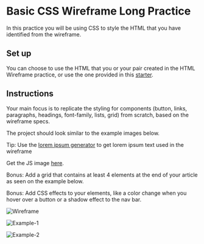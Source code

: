 # Basic CSS Wireframe Long Practice

In this practice you will be using CSS to style the HTML that you have
identified from the wireframe.

## Set up

You can choose to use the HTML that you or your pair created in the HTML
Wireframe practice, or use the one provided in this [starter].

## Instructions

Your main focus is to replicate the styling for components (button, links,
paragraphs, headings, font-family, lists, grid) from scratch, based on the
wireframe specs.

The project should look similar to the example images below.

Tip: Use the [lorem ipsum generator][lorem] to get lorem ipsum text used in the
wireframe

Get the JS image [here][jsimage].

Bonus: Add a grid that contains at least 4 elements at the end of your article
as seen on the example below.

Bonus: Add CSS effects to your elements, like a color change when you hover over
a button or a shadow effect to the nav bar.

![Wireframe](https://appacademy-open-assets.s3-us-west-1.amazonaws.com/Modular-Curriculum/content/css/html-practice-wireframe.png)

![Example-1](https://appacademy-open-assets.s3-us-west-1.amazonaws.com/Modular-Curriculum/content/css/css-project-practice1.png)

![Example-2](https://appacademy-open-assets.s3-us-west-1.amazonaws.com/Modular-Curriculum/content/css/css-project-practice-2.png)

[lorem]: https://loremipsum.io/

[jsimage]: https://appacademy-open-assets.s3-us-west-1.amazonaws.com/Modular-Curriculum/content/css/css-project-practice1.png

[starter]: https://github.com/appacademy/practice-for-week-07-css-wireframe-long-practice
